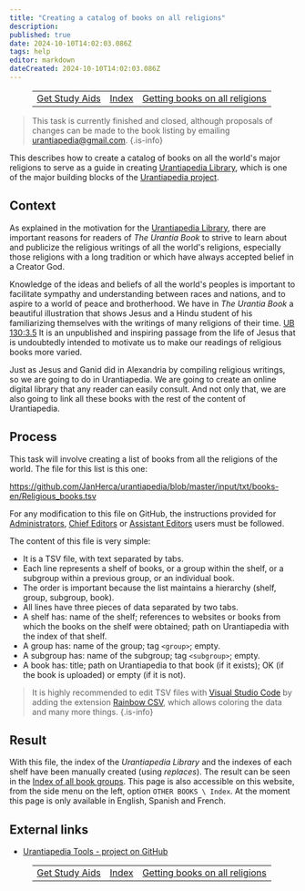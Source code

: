```yaml
---
title: "Creating a catalog of books on all religions"
description:
published: true
date: 2024-10-10T14:02:03.086Z
tags: help
editor: markdown
dateCreated: 2024-10-10T14:02:03.086Z
---
```


<figure class="table chapter-navigator">
  <table>
    <tbody>
      <tr>
        <td><a href="/en/help/github_studyaids_markdown">Get Study Aids</a></td>
        <td><a href="/en/help">Index</a></td>
        <td><a href="/en/help/github_religious_books_markdown">Getting books on all religions</a></td>
      </tr>
    </tbody>
  </table>
</figure>

> This task is currently finished and closed, although proposals of changes can be made to the book listing by emailing urantiapedia@gmail.com.
{.is-info}

This describes how to create a catalog of books on all the world's major religions to serve as a guide in creating [Urantiapedia Library](/en/book), which is one of the major building blocks of the [Urantiapedia project](/en/help/phases).

## Context

As explained in the motivation for the [Urantiapedia Library](/en/book), there are important reasons for readers of _The Urantia Book_ to strive to learn about and publicize the religious writings of all the world's religions, especially those religions with a long tradition or which have always accepted belief in a Creator God.

Knowledge of the ideas and beliefs of all the world's peoples is important to facilitate sympathy and understanding between races and nations, and to aspire to a world of peace and brotherhood. We have in _The Urantia Book_ a beautiful illustration that shows Jesus and a Hindu student of his familiarizing themselves with the writings of many religions of their time. [UB 130:3.5](/en/The_Urantia_Book/130#p3_5) It is an unpublished and inspiring passage from the life of Jesus that is undoubtedly intended to motivate us to make our readings of religious books more varied.

Just as Jesus and Ganid did in Alexandria by compiling religious writings, so we are going to do in Urantiapedia. We are going to create an online digital library that any reader can easily consult. And not only that, we are also going to link all these books with the rest of the content of Urantiapedia.

## Process

This task will involve creating a list of books from all the religions of the world. The file for this list is this one:

https://github.com/JanHerca/urantiapedia/blob/master/input/txt/books-en/Religious_books.tsv

For any modification to this file on GitHub, the instructions provided for [Administrators](/en/help/admin), [Chief Editors](/en/help/github) or [Assistant Editors](/en/help/github_assistant) users must be followed.

The content of this file is very simple:

- It is a TSV file, with text separated by tabs.
- Each line represents a shelf of books, or a group within the shelf, or a subgroup within a previous group, or an individual book.
- The order is important because the list maintains a hierarchy (shelf, group, subgroup, book).
- All lines have three pieces of data separated by two tabs.
- A shelf has: name of the shelf; references to websites or books from which the books on the shelf were obtained; path on Urantiapedia with the index of that shelf.
- A group has: name of the group; tag `<group>`; empty.
- A subgroup has: name of the subgroup; tag `<subgroup>`; empty.
- A book has: title; path on Urantiapedia to that book (if it exists); OK (if the book is uploaded) or empty (if it is not).

> It is highly recommended to edit TSV files with [Visual Studio Code](https://code.visualstudio.com/) by adding the extension [Rainbow CSV](https://marketplace.visualstudio.com/items?itemName=mechatroner.rainbow-csv), which allows coloring the data and many more things.
{.is-info}

## Result

With this file, the index of the _Urantiapedia Library_ and the indexes of each shelf have been manually created (using _replaces_). The result can be seen in the [Index of all book groups](/en/index/books). This page is also accessible on this website, from the side menu on the left, option `OTHER BOOKS \ Index`. At the moment this page is only available in English, Spanish and French.

## External links

- [Urantiapedia Tools - project on GitHub](https://github.com/JanHerca/urantiapedia)

<figure class="table chapter-navigator">
  <table>
    <tbody>
      <tr>
        <td><a href="/en/help/github_studyaids_markdown">Get Study Aids</a></td>
        <td><a href="/en/help">Index</a></td>
        <td><a href="/en/help/github_religious_books_markdown">Getting books on all religions</a></td>
      </tr>
    </tbody>
  </table>
</figure>